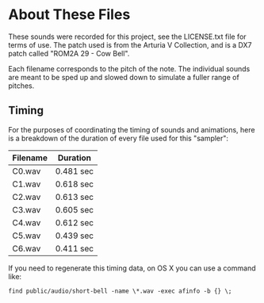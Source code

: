# About These Files

These sounds were recorded for this project, see the LICENSE.txt file for terms of use. The patch used is from the
Arturia V Collection, and is a DX7 patch called "ROM2A 29 - Cow Bell".

Each filename corresponds to the pitch of the note. The individual sounds are meant to be sped up and slowed down to
simulate a fuller range of pitches.

## Timing

For the purposes of coordinating the timing of sounds and animations, here is a
breakdown of the duration of every file used for this "sampler":

| Filename | Duration     |
| -------- | ------------ |
| C0.wav   | 0.481 sec    |
| C1.wav   | 0.618 sec    |
| C2.wav   | 0.613 sec    |
| C3.wav   | 0.605 sec    |
| C4.wav   | 0.612 sec    |
| C5.wav   | 0.439 sec    |
| C6.wav   | 0.411 sec    |

If you need to regenerate this timing data, on OS X you can use a command like:

```find public/audio/short-bell -name \*.wav -exec afinfo -b {} \;```
